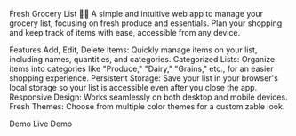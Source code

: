 Fresh Grocery List 🥕🍎
A simple and intuitive web app to manage your grocery list, focusing on fresh produce and essentials. Plan your shopping and keep track of items with ease, accessible from any device.

Features
Add, Edit, Delete Items: Quickly manage items on your list, including names, quantities, and categories.
Categorized Lists: Organize items into categories like "Produce," "Dairy," "Grains," etc., for an easier shopping experience.
Persistent Storage: Save your list in your browser's local storage so your list is accessible even after you close the app.
Responsive Design: Works seamlessly on both desktop and mobile devices.
Fresh Themes: Choose from multiple color themes for a customizable look.


Demo
Live Demo
